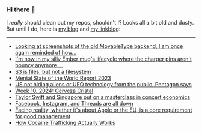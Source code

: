 ### Hi there 👋

I _really_ should clean out my repos, shouldn't I? Looks all a bit old and dusty. But until I do, here is [my blog](https://lostfocus.de/) and [my linkblog](https://dominikschwind.com/links):

--- 

<!-- POST-LIST:START -->
- [Looking at screenshots of the old MovableType backend, I am once again reminded of how…](https://lostfocus.de/2024/03/12/232656/)
- [I&#39;m now in my silly Ember mug&#39;s lifecycle where the charger pins aren&#39;t bouncy anymore.…](https://lostfocus.de/2024/03/11/232648/)
- [S3 is files, but not a filesystem](https://calpaterson.com/s3.html)
- [Mental State of the World Report 2023](https://mentalstateoftheworld.report/)
- [US not hiding aliens or UFO technology from the public, Pentagon says](https://www.theguardian.com/world/2024/mar/08/pentagon-ufo-report-hiding-aliens)
- [Week 10, 2024: Cerveza Cristal](https://lostfocus.de/2024/03/10/week-10-2024-cerveza-cristal/)
- [Taylor Swift and Singapore put on a masterclass in concert economics](https://qz.com/taylor-swift-singapore-concerts-deal-hong-kong-lionel-m-1851311106)
- [Facebook, Instagram, and Threads are all down](https://www.theverge.com/2024/3/5/24091207/meta-outage-facebook-instagram-threads-down-signed-out)
- [Facing reality, whether it&#39;s about Apple or the EU, is a core requirement for good management](https://www.baldurbjarnason.com/2024/facing-reality-in-the-eu-and-tech/)
- [How Cocaine Trafficking Actually Works](https://www.youtube.com/watch?v=qwRl-2_pHSA)
<!-- POST-LIST:END -->

<!--
**lostfocus/lostfocus** is a ✨ _special_ ✨ repository because its `README.md` (this file) appears on your GitHub profile.

Here are some ideas to get you started:

- 🔭 I’m currently working on ...
- 🌱 I’m currently learning ...
- 👯 I’m looking to collaborate on ...
- 🤔 I’m looking for help with ...
- 💬 Ask me about ...
- 📫 How to reach me: ...
- 😄 Pronouns: ...
- ⚡ Fun fact: ...
-->
